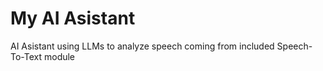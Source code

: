 # My AI Asistant
 AI Asistant using LLMs to analyze speech coming from included Speech-To-Text module
